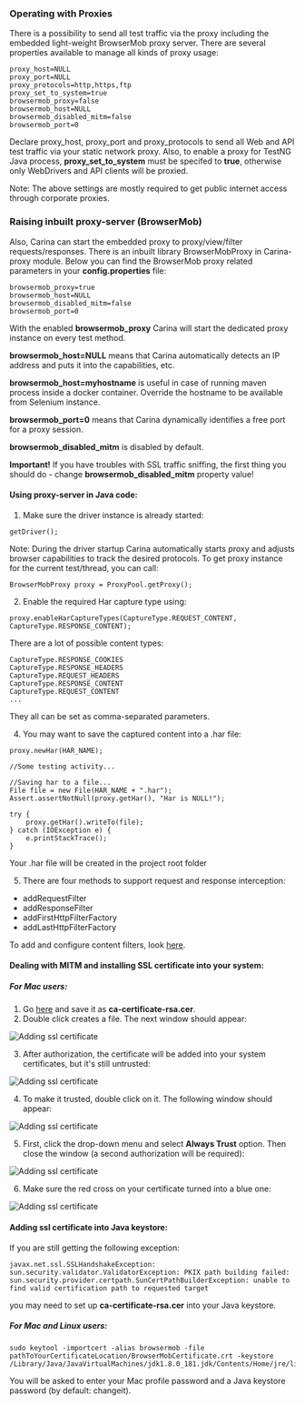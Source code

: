 ### Operating with Proxies
There is a possibility to send all test traffic via the proxy including the embedded light-weight BrowserMob proxy server.
There are several properties available to manage all kinds of proxy usage:
```
proxy_host=NULL
proxy_port=NULL
proxy_protocols=http,https,ftp
proxy_set_to_system=true
browsermob_proxy=false
browsermob_host=NULL
browsermob_disabled_mitm=false
browsermob_port=0
```
Declare proxy_host, proxy_port and proxy_protocols to send all Web and API test traffic via your static network proxy.
Also, to enable a proxy for TestNG Java process, **proxy_set_to_system** must be specifed to **true**, otherwise only WebDrivers and API clients will be proxied.

Note: The above settings are mostly required to get public internet access through corporate proxies.

### Raising inbuilt proxy-server (BrowserMob)
Also, Carina can start the embedded proxy to proxy/view/filter requests/responses. There is an inbuilt library BrowserMobProxy in Carina-proxy module. Below you can find the BrowserMob proxy related parameters in your **config.properties** file:
```
browsermob_proxy=true
browsermob_host=NULL
browsermob_disabled_mitm=false
browsermob_port=0
```
With the enabled **browsermob_proxy** Carina will start the dedicated proxy instance on every test method. 

**browsermob_host=NULL** means that Carina automatically detects an IP address and puts it into the capabilities, etc.

**browsermob_host=myhostname** is useful in case of running maven process inside a docker container. Override the hostname to be available from Selenium instance.

**browsermob_port=0** means that Carina dynamically identifies a free port for a proxy session.

**browsermob_disabled_mitm** is disabled by default. 

**Important!** If you have troubles with  SSL traffic sniffing, the first thing you should do - change **browsermob_disabled_mitm** property value!

#### Using proxy-server in Java code:

1. Make sure the driver instance is already started:
```
getDriver();
```
Note: During the driver startup Carina automatically starts proxy and adjusts browser capabilities to track the desired protocols. To get proxy instance for the current test/thread, you can call:
```
BrowserMobProxy proxy = ProxyPool.getProxy();
```
2. Enable the required Har capture type using:
```
proxy.enableHarCaptureTypes(CaptureType.REQUEST_CONTENT, CaptureType.RESPONSE_CONTENT);
```
There are a lot of possible content types:
```
CaptureType.RESPONSE_COOKIES
CaptureType.RESPONSE_HEADERS
CaptureType.REQUEST_HEADERS
CaptureType.RESPONSE_CONTENT
CaptureType.REQUEST_CONTENT
...
```
They all can be set as comma-separated parameters.

4. You may want to save the captured content into a .har file:
```
proxy.newHar(HAR_NAME);

//Some testing activity...

//Saving har to a file...
File file = new File(HAR_NAME + ".har");
Assert.assertNotNull(proxy.getHar(), "Har is NULL!");

try {
    proxy.getHar().writeTo(file);
} catch (IOException e) {
    e.printStackTrace();
}
```
Your .har file will be created in the project root folder

5. There are four methods to support request and response interception:

* addRequestFilter
* addResponseFilter
* addFirstHttpFilterFactory
* addLastHttpFilterFactory

To add and configure content filters, look [here](https://github.com/lightbody/browsermob-proxy#http-request-manipulation).

#### Dealing with MITM and installing SSL certificate into your system:

##### For Mac users:

1. Go [here](https://github.com/lightbody/browsermob-proxy/blob/master/browsermob-core/src/main/resources/sslSupport/ca-certificate-rsa.cer) and save it as **ca-certificate-rsa.cer**.
2. Double click creates a file. The next window should appear:

![Adding ssl certificate](img/SSLInstallStep1.png)

3. After authorization, the certificate will be added into your system certificates,  but it's still untrusted:

![Adding ssl certificate](img/SSLInstallStep2.png)

4. To make it trusted, double click on it. The following window should appear:

![Adding ssl certificate](img/SSLInstallStep3.png)

5. First, click the drop-down menu and select **Always Trust** option. Then close the window (a second authorization will be required):

![Adding ssl certificate](img/SSLInstallStep4.png)

6. Make sure the red cross on your certificate turned into a blue one:

![Adding ssl certificate](img/SSLInstallStep5.png)

#### Adding ssl certificate into Java keystore:

If you are still getting the following exception:
```
javax.net.ssl.SSLHandshakeException: sun.security.validator.ValidatorException: PKIX path building failed: sun.security.provider.certpath.SunCertPathBuilderException: unable to find valid certification path to requested target
```
you may need to set up **ca-certificate-rsa.cer** into your Java keystore.

##### For Mac and Linux users:

```
sudo keytool -importcert -alias browsermob -file pathToYourCertificateLocation/BrowserMobCertificate.crt -keystore /Library/Java/JavaVirtualMachines/jdk1.8.0_181.jdk/Contents/Home/jre/lib/security/cacerts
```
You will be asked to enter your Mac profile password and a Java keystore password (by default: changeit).
